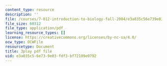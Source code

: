 ```yaml
---
content_type: resource
description: ''
file: /courses/7-012-introduction-to-biology-fall-2004/e3a035c56e739e03fdf3bf72109e0792_Rqs_zVh5sr8.pdf
file_size: 60312
file_type: application/pdf
learning_resource_types: []
license: https://creativecommons.org/licenses/by-nc-sa/4.0/
ocw_type: OCWFile
resourcetype: Document
title: 3play pdf file
uid: e3a035c5-6e73-9e03-fdf3-bf72109e0792
---
```

